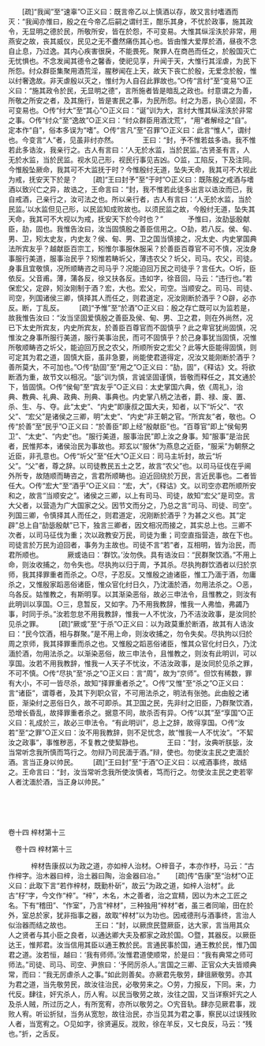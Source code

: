 <!-- { "loadSidebar": true } -->
　　[疏]“我闻”至“速辜”○正义曰：既言帝乙以上慎酒以存，故又言纣嗜酒而灭：“我闻亦惟曰，殷之在今帝乙后嗣之谓纣王，酣乐其身，不忧於政事，施其政令，无显明之德於民，所敬所安，皆在於怨，不可变易。大惟其纵淫泆於非常，用燕安之故，丧其威仪，民见之无不衋然痛伤其心也。皆由惟大爱厚於酒，昼夜不念自止息，乃过逸。其内心疾害很戾，不能畏死。聚罪人在商邑而任之，於殷国灭亡无忧惧也。不念发闻其德令之馨香，使祀见享，升闻于天，大惟行其淫虐，为民下所怨。纣众群臣集聚用酒荒淫，腥秽闻在上天，故天下丧亡於殷，无爱念於殷，惟以纣奢逸故。非天虐殷以灭之，惟纣为人自召此罪故也。”○传“言纣”至“变易”○正义曰：“施其政令於民，无显明之德”，言所施者皆是暗乱之政也。纣意谓之为善，所敬之所安之者，及其施行，皆是害民之事，为民所怨。纣之为恶，执心坚固，不可变易也。○传“纣大”至“其心”○正义曰：“诞”训为大，言纣大惟其纵淫泆於非常之事。○传“纣众”至“逸故”○正义曰：“纣众群臣用酒沈荒”，“用”者解经之“自”。定本作“自”，俗本多误为“嗜”。○传“言凡”至“召罪”○正义曰：此言“惟人”，谓纣也。今变言“人”者，见虽非纣亦然。
　
　　王曰：“封，予不惟若兹多诰。我不惟若此多诰汝，我亲行之。古人有言曰：‘人无於水监，当於民监。’古贤圣有言，人无於水监，当於民监。视水见己形，视民行事见吉凶。○监，工陷反，下及注同。今惟殷坠厥命，我其可不大监抚于时？今惟殷纣无道，坠失天命，我其可不大视此为戒，抚安天下於是？ 
　　[疏]“王曰封予”至“于时”○正义曰：既陈殷之戒酒与嗜酒以致兴亡之异，故诰之，王命言曰：“封，我不惟若此徒多出言以诰汝而已，我自戒酒，己亲行之，汝可法之也。所以亲行者，古人有言曰：‘人无於水监，当於民监。’以水监但见己形，以民监知成败故也。以须民监之故，今殷纣无道，坠失其天命，我其可不大视以为戒，抚安天下於今时也？”
　
　　予惟曰，汝劼毖殷献臣，劼，固也。我惟告汝曰，汝当固慎殷之善臣信用之。○劼，若八反。侯、甸、男、卫，矧太史友，内史友？侯、甸、男、卫之国当慎接之，况太史、内史掌国典法所宾友乎？越献臣百宗工，矧惟尔事服休服采？於善臣百尊官不可不慎，况汝身事服行美道，服事治民乎？矧惟若畴圻父，薄违农父？圻父，司马。农父，司徒。身事且宜敬慎，况所顺畴咨之司马乎？况能迫回万民之司徒乎？言任大。○圻，臣依反。父音甫。薄，蒲各反，徐又扶各反。违如字，徐音回，马云：“违行也。”若保宏父，定辟，矧汝刚制于酒？宏，大也。宏父，司空。当顺安之。司马、司徒、司空，列国诸侯三卿，慎择其人而任之，则君道定，况汝刚断於酒乎？○辟，必亦反。断，丁乱反。 
　　[疏]“予惟”至“於酒”○正义曰：殷之存亡既可以为监若是，故我惟告汝曰：“汝当坚固爱慎殷之善臣及侯、甸、男、卫之君，则在外尚然，况已下太史所宾友，内史所宾友，於善臣百尊官而不固慎乎？此之卑官犹尚固慎，况惟汝之身事所服行美道，服行美事治民，而可不固慎乎？於己身事犹当固慎，况惟所敬顺畴咨之圻父，能迫回万民之农父，所顺所安之宏父？此等大臣能得固慎，则可定其为君之道，固慎大臣，虽非急要，尚能使君道得定，况汝又能刚断於酒乎？善所莫大，不可加也。”○传“劼固”至“用之”○正义曰：“劼，固”，《释诂》文。将欲断酒为重，故节文以相况。“毖”训为慎，言诚坚固谨慎，皆敬而释任之，其文通於下，皆固慎。○传“侯甸”至“宾友乎”○正义曰：太史掌国六典，依《周礼》，治典、教典、礼典、政典、刑典、事典也。内史掌八柄之法者，爵、禄、废、置、杀、生、与、夺。此“太史”、“内史”即康叔之国大夫，知者，以下“圻父”、“农父”、“宏父”是诸侯之三卿，明“太史”、“内史”非王朝之官。“所宾友”者，敬也。○传“於善”至“民乎”○正义曰：“於善臣”即上经“殷献臣”也。“百尊官”即上“侯甸男卫”、“太史”、“内史”也。“服行美道，服事治民”即上汝之身事。知“服事”是治民者，民惟邦本，诸侯治民为事故也。郑玄以“服休”为燕息之近臣，“服采”为朝祭之近臣，非孔意也。○传“圻父”至“任大”○正义曰：司马主圻封，故云“圻父”。“父”者，尊之辞。以司徒教民五土之艺，故言“农父”也。以司马征伐在乎阃外所专，故随顺而畴咨之，言君所顺畴也。迫近回绕於万民，言近民事也。二者皆任大。○传“宏大”至“酒乎”○正义曰：“宏，大”，《释诂》文。以司空亦君所顺所安和之，故言“当顺安之”。诸侯之三卿，以上有司马、司徒，故知“宏父”是司空。言大父者，以营造为广大国家之父。因节文而分之，乃总之言“司马、司徒、司空”。列国三卿，令慎择其人而任之，则君道定，况刚断於酒乎？为甚之义也。其“定辟”总上自“劼毖殷献”已下，独言三卿者，因文相况而接之，其实总上也。三卿不次者，以司马征伐为重；次以政教安万民，司徒为重；司空直指营造，故在下也。司徒言於万民为迫回者，事务为主故也。司徒不言“若”者，互相明，皆为治民，而君所顺也。
　
　　厥或诰曰：‘群饮。’汝勿佚。具有诰汝曰：“民群聚饮酒。”不用上命，则汝收捕之，勿令失也。尽执拘以归于周，予其杀。尽执拘群饮酒者以归於京师，我其择罪重者而杀之。○尽，子忍反。又惟殷之迪诸臣，惟工乃湎于酒，勿庸杀之，又惟殷家蹈恶俗诸臣，惟众官化纣日久，乃沈湎於酒，勿用法杀之。○恶，乌各反。姑惟教之，有斯明享。以其渐染恶俗，故必三申法令，且惟教之，则汝有此明训以享国。○三，息暂反，又如字。乃不用我教辞，惟我一人弗恤，弗蠲乃事，时同于杀。”汝若忽怠不用我教辞，惟我一人不忧汝，乃不洁汝政事，是汝同於见杀之罪。 
　　[疏]“厥或”至“于杀”○正义曰：以为政莫重於断酒，故其有人诰汝曰：“民今饮酒，相与群聚。”是不用上命，则汝收捕之，勿令失矣。尽执拘以归於周之京师，我其择罪重而杀之也。又惟殷之蹈恶俗诸臣，惟其众官化纣日久，乃沈湎於酒，勿用法杀之。以渐染恶俗，故三申法令，且惟教之，则汝有此明训，可以享国。汝若不用我教辞，惟我一人天子不忧汝，不洁汝政事，是汝同於见杀之罪，不可不慎。○传“尽执”至“杀之”○正义曰：言“周”，故为“京师”。但饮有稀数，罪有大小，不可一皆尽杀，故知“择罪重者杀之”。○传“又惟”至“杀之”○正义曰：言“诸臣”，谓尊者，及其下列职众官，不可用法杀之，明法有张弛。此由殷之诸臣，渐染纣之恶俗日久，故不可即杀。其卫国之民，先非纣之旧臣，乃群聚饮酒，恐增长昏乱，故择罪重者杀之。据意不同，故杀否有异。○传“以其”至“享国”○正义曰：礼成於三，故必三申法令。“有此明训”，总上之辞，故得享国。○传“汝若”至“之罪”○正义曰：汝不用我教辞，则不足忧念，故“惟我一人不忧汝”。“不絜汝之政事”，事惟秽恶，不复教之使絜静也。
　
　　王曰：“封，汝典听朕毖，汝当常听念我所慎而笃行之。勿辩乃司民湎于酒。”辩，使也。勿使汝主民之吏湎於酒。言当正身以帅民。 
　　[疏]“王曰封”至“于酒”○正义曰：以戒酒事终，故结之。王命言曰：“封，汝当常听念我所使汝慎者，笃而行之。勿使汝主民之吏若宰人者沈湎於酒，当正身以帅民。” 

　
  



 
　 




卷十四 梓材第十三 

　卷十四 梓材第十三 　 


　
　　梓材告康叔以为政之道，亦如梓人治材。○梓音子，本亦作杼，马云：“古作梓字。治木器曰梓，治土器曰陶，治金器曰冶。” 
　　[疏]传“告康”至“治材”○正义曰：此取下言“若作梓材，既勤朴斫”，故云“为政之道，如梓人治材”。此古“杍”字，今文作“梓”。“梓”，木名，木之善者，治之宜精，因以为木之工匠之名。下有“稽田”、“作室”，乃言“梓材”，三种独用“梓材”者，虽三者同喻，田在於外，室总於家，犹非指事之器，故取“梓材”以为功也。因戒德刑与酒事终，言治人似治器而结之故也。
　
　　王曰：“封，以厥庶民暨厥臣，达大家，言当用其众人之贤者与其小臣之良者，以通达卿大夫及都家之政於国。○暨，其器反。以厥臣达王，惟邦君。汝当信用其臣以通王教於民。言通民事於国，通王教於民，惟乃国君之道。汝若恒，越曰：‘我有师师。’汝惟君道使顺常，於是曰：“我有典常之师可师法。”司徒、司马、司空、尹旅曰：‘予罔厉杀人。’言国之三卿、正官众大夫皆顺典常，而曰：“我无厉虐杀人之事。”如此则善矣。亦厥君先敬劳，肆徂厥敬劳。亦其为君之道，当先敬劳民，故汝往治民，必敬劳来之。○劳，力报反，下同。来，力代反。肆往，奸宄杀人，历人宥。以民当敬劳之故，汝往之国，又当详察奸宄之人及杀人贼，所过历之人，有所宽宥，亦所以敬劳之。○宄音轨。肆亦见厥君事，戕败人宥。听讼折狱，当务从宽恕，故往治民，亦当见其为君之事，察民以过误残败人者，当宽宥之。○见如字，徐贤遍反。戕败，徐在羊反，又七良反，马云：“残也。”折，之舌反。 
